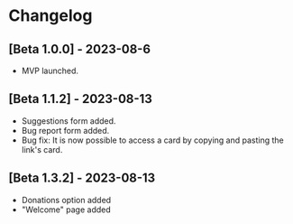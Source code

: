 # Changelog

## [Beta 1.0.0] - 2023-08-6

- MVP launched.

## [Beta 1.1.2] - 2023-08-13

- Suggestions form added.
- Bug report form added.
- Bug fix: It is now possible to access a card by copying and pasting the link's card.

## [Beta 1.3.2] - 2023-08-13

- Donations option added
- "Welcome" page added
